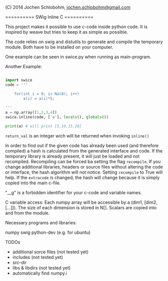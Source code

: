 (C) 2014 Jochen Schlobohm, jochen.schlobohm@gmail.com

========== SWig Inline C ==========

This project makes it possible to use c-code inside python code. It is inspired by weave but tries to keep it as simple as possible.

The code relies on swig and distutils to generate and compile the temporary module. Both have to be installed on your computer.

One example can be seen in swice.py when running as main-program.

Another Example:

```python

import swice
code = '''

	for(int i = 0; i< Na(0); i++)
		a(i) = a(i)*5;
    
'''
a = np.array([1,2,3,4])
swice.inline(code, ['a'], locals(), globals())

print(a) # will print [5,10,15,20]
```

<code>return_val</code> is an integer wich will be returned when invoking <code>inline()</code>

In order to find out if the given code has already been used (and therefore compiled) a hash is calculated from the generated interface and code.
If the temporary library is already present, it will just be loaded and not recompiled. Recompiling can be forced ba setting the flag <code>recompile</code>.
If you change additional libraries, headers or source files without altering the code or interface, the hash algorithm will not notice. Setting <code>recompile</code> to True will help.
If the <code>extracode</code> is changed, the hash will change because it is simply copied into the main c-file.

"__g" is a forbidden identifier for your c-code and variable names.

C variable access:
Each numpy array will be accessible by a <varName>(dim1, [dim2, [...]]). The size of each dimension is stored in N<varName>[<dim>].
Scalars are copied into and from the module. 


Necessary programs and libraries:

numpy
swig
python-dev (e.g. for ubuntu)


TODOs

- additional sorce files (not tested yet)
- includes (not tested yet)
- src-dir
- libs & libdirs (not tested yet)
-  automatically find numpy.i